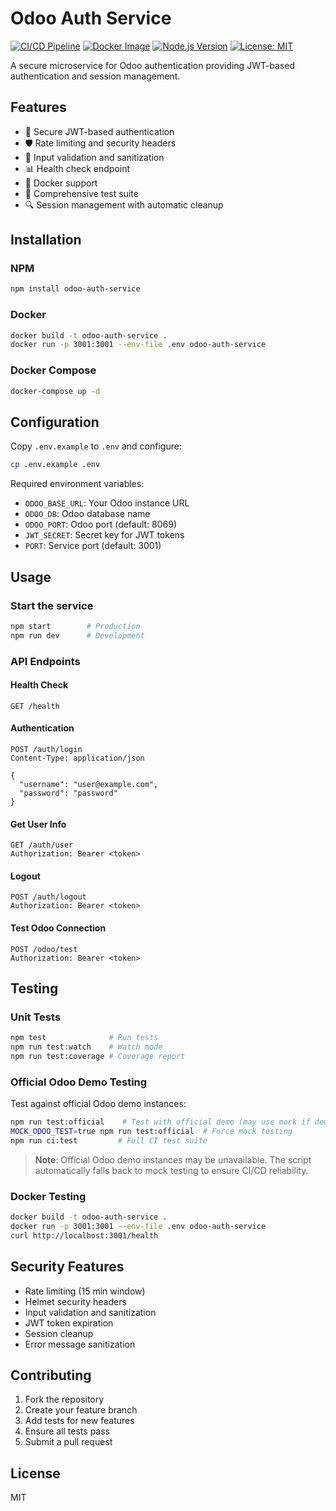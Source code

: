 # Odoo Auth Service

[![CI/CD Pipeline](https://github.com/renanteixeira/odoo-await-auth-service/workflows/🚀%20Odoo%20Auth%20Service%20CI/CD/badge.svg)](https://github.com/renanteixeira/odoo-await-auth-service/actions)
[![Docker Image](https://img.shields.io/badge/docker-renanteixeira%2Fodoo--auth--service-blue.svg)](https://hub.docker.com/r/renanteixeira/odoo-auth-service)
[![Node.js Version](https://img.shields.io/badge/node-%3E%3D18.0.0-brightgreen.svg)](https://nodejs.org/)
[![License: MIT](https://img.shields.io/badge/License-MIT-yellow.svg)](https://opensource.org/licenses/MIT)

A secure microservice for Odoo authentication providing JWT-based authentication and session management.

## Features

- 🔐 Secure JWT-based authentication
- 🛡️ Rate limiting and security headers
- 🎯 Input validation and sanitization  
- 📊 Health check endpoint
- 🐳 Docker support
- 🧪 Comprehensive test suite
- 🔍 Session management with automatic cleanup

## Installation

### NPM
```bash
npm install odoo-auth-service
```

### Docker
```bash
docker build -t odoo-auth-service .
docker run -p 3001:3001 --env-file .env odoo-auth-service
```

### Docker Compose
```bash
docker-compose up -d
```

## Configuration

Copy `.env.example` to `.env` and configure:

```bash
cp .env.example .env
```

Required environment variables:
- `ODOO_BASE_URL`: Your Odoo instance URL
- `ODOO_DB`: Odoo database name
- `ODOO_PORT`: Odoo port (default: 8069)
- `JWT_SECRET`: Secret key for JWT tokens
- `PORT`: Service port (default: 3001)

## Usage

### Start the service
```bash
npm start        # Production
npm run dev      # Development
```

### API Endpoints

#### Health Check
```http
GET /health
```

#### Authentication
```http
POST /auth/login
Content-Type: application/json

{
  "username": "user@example.com",
  "password": "password"
}
```

#### Get User Info
```http
GET /auth/user
Authorization: Bearer <token>
```

#### Logout
```http
POST /auth/logout
Authorization: Bearer <token>
```

#### Test Odoo Connection
```http
POST /odoo/test
Authorization: Bearer <token>
```

## Testing

### Unit Tests
```bash
npm test              # Run tests
npm run test:watch    # Watch mode
npm run test:coverage # Coverage report
```

### Official Odoo Demo Testing
Test against official Odoo demo instances:
```bash
npm run test:official    # Test with official demo (may use mock if demo unavailable)
MOCK_ODOO_TEST=true npm run test:official  # Force mock testing
npm run ci:test         # Full CI test suite
```

> **Note**: Official Odoo demo instances may be unavailable. The script automatically falls back to mock testing to ensure CI/CD reliability.

### Docker Testing
```bash
docker build -t odoo-auth-service .
docker run -p 3001:3001 --env-file .env odoo-auth-service
curl http://localhost:3001/health
```

## Security Features

- Rate limiting (15 min window)
- Helmet security headers
- Input validation and sanitization
- JWT token expiration
- Session cleanup
- Error message sanitization

## Contributing

1. Fork the repository
2. Create your feature branch
3. Add tests for new features
4. Ensure all tests pass
5. Submit a pull request

## License

MIT
